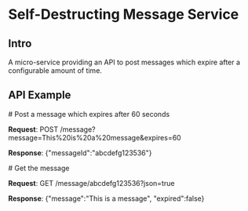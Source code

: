 # Self-Destructing Message Service

## Intro

A micro-service providing an API to post messages which expire after a configurable amount of time.

## API Example

\# Post a message which expires after 60 seconds

**Request**: POST /message?message=This%20is%20a%20message&expires=60

**Response**: {"messageId":"abcdefg123536"}

\# Get the message

**Request**: GET /message/abcdefg123536?json=true

**Response**: {"message":"This is a message", "expired":false}
